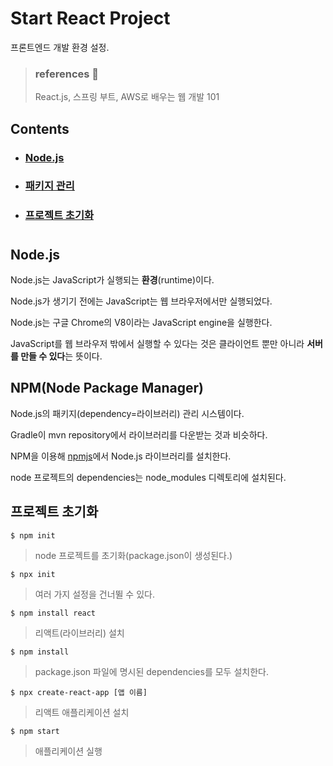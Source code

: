 # Start React Project

프론트엔드 개발 환경 설정.
> ### references 🔗    
> React.js, 스프링 부트, AWS로 배우는 웹 개발 101

## Contents		
* ### [Node.js](https://github.com/mingeun2154/skill/tree/main/React/init#nodejs-1)      
* ### [패키지 관리](https://github.com/mingeun2154/skill/tree/main/React/init#npmnode-package-manager)      
* ### [프로젝트 초기화](https://github.com/mingeun2154/skill/tree/main/React/init#%ED%94%84%EB%A1%9C%EC%A0%9D%ED%8A%B8-%EC%B4%88%EA%B8%B0%ED%99%94-1)      

#    

## Node.js
Node.js는 JavaScript가 실행되는 **환경**(runtime)이다.

Node.js가 생기기 전에는 JavaScript는 웹 브라우저에서만 실행되었다.

Node.js는 구글 Chrome의 V8이라는 JavaScript engine을 실행한다.

JavaScript를 웹 브라우저 밖에서 실행할 수 있다는 것은 클라이언트 뿐만 아니라 **서버를 만들 수 있다**는 뜻이다.

## NPM(Node Package Manager)
Node.js의 패키지(dependency=라이브러리) 관리 시스템이다.

Gradle이 mvn repository에서 라이브러리를 다운받는 것과 비슷하다.

NPM을 이용해 [npmjs](https://www.npmjs.com)에서 Node.js 라이브러리를 설치한다.

node 프로젝트의 dependencies는 node_modules 디렉토리에 설치된다.

## 프로젝트 초기화
`$ npm init`

> node 프로젝트를 초기화(package.json이 생성된다.)

`$ npx init` 

> 여러 가지 설정을 건너뛸 수 있다.

`$ npm install react` 

> 리액트(라이브러리) 설치

`$ npm install` 

> package.json 파일에 명시된 dependencies를 모두 설치한다.

`$ npx create-react-app [앱 이름]` 

> 리액트 애플리케이션 설치

`$ npm start`

> 애플리케이션 실행
